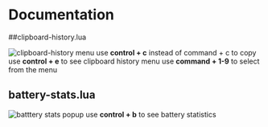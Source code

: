 # Documentation

##clipboard-history.lua

![clipboard-history menu](/img/c-hist.png "clipboard history menu")
use **control + c** instead of command + c to copy 
use **control + e** to see clipboard history menu
use **command + 1-9** to select from the menu

## battery-stats.lua
![batttery stats popup](/img/battery-stats.png "battery stats popup")
use **control + b** to see battery statistics
